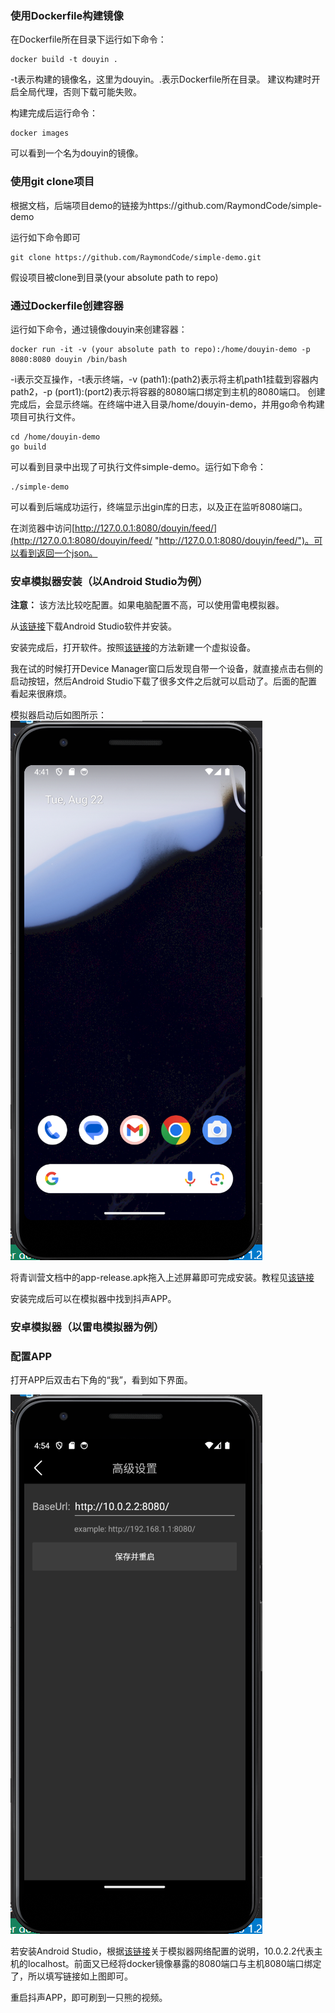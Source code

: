 ### 使用Dockerfile构建镜像
在Dockerfile所在目录下运行如下命令：
```shell
docker build -t douyin .
```
-t表示构建的镜像名，这里为douyin。.表示Dockerfile所在目录。
建议构建时开启全局代理，否则下载可能失败。

构建完成后运行命令：
```shell
docker images
```
可以看到一个名为douyin的镜像。

### 使用git clone项目
根据文档，后端项目demo的链接为https://github.com/RaymondCode/simple-demo

运行如下命令即可
```shell
git clone https://github.com/RaymondCode/simple-demo.git
```
假设项目被clone到目录(your absolute path to repo)
### 通过Dockerfile创建容器
运行如下命令，通过镜像douyin来创建容器：
```shell
docker run -it -v (your absolute path to repo):/home/douyin-demo -p 8080:8080 douyin /bin/bash
```
-i表示交互操作，-t表示终端，-v (path1):(path2)表示将主机path1挂载到容器内path2，-p (port1):(port2)表示将容器的8080端口绑定到主机的8080端口。
创建完成后，会显示终端。在终端中进入目录/home/douyin-demo，并用go命令构建项目可执行文件。
```shell
cd /home/douyin-demo
go build
```
可以看到目录中出现了可执行文件simple-demo。运行如下命令：
```shell
./simple-demo
```
可以看到后端成功运行，终端显示出gin库的日志，以及正在监听8080端口。

在浏览器中访问[http://127.0.0.1:8080/douyin/feed/](http://127.0.0.1:8080/douyin/feed/ "http://127.0.0.1:8080/douyin/feed/")。可以看到返回一个json。

### 安卓模拟器安装（以Android Studio为例）

**注意：** 该方法比较吃配置。如果电脑配置不高，可以使用雷电模拟器。

从[该链接](https://developer.android.com/studio "https://developer.android.com/studio")下载Android Studio软件并安装。

安装完成后，打开软件。按照[该链接](https://developer.android.com/studio/run/managing-avds?hl=zh-cn "https://developer.android.com/studio/run/managing-avds?hl=zh-cn")的方法新建一个虚拟设备。

我在试的时候打开Device Manager窗口后发现自带一个设备，就直接点击右侧的启动按钮，然后Android Studio下载了很多文件之后就可以启动了。后面的配置看起来很麻烦。

模拟器启动后如图所示：
![](./img/phone.PNG)

将青训营文档中的app-release.apk拖入上述屏幕即可完成安装。教程见[该链接](https://developer.android.com/studio/run/emulator-install-add-files?hl=zh-cn "https://developer.android.com/studio/run/emulator-install-add-files?hl=zh-cn")

安装完成后可以在模拟器中找到抖声APP。

### 安卓模拟器（以雷电模拟器为例）


### 配置APP
打开APP后双击右下角的“我”，看到如下界面。

![](./img/app_url.PNG)

若安装Android Studio，根据[该链接](https://developer.android.com/studio/run/emulator-networking?hl=zh-cn "https://developer.android.com/studio/run/emulator-networking?hl=zh-cn")关于模拟器网络配置的说明，10.0.2.2代表主机的localhost。前面又已经将docker镜像暴露的8080端口与主机8080端口绑定了，所以填写链接如上图即可。

重启抖声APP，即可刷到一只熊的视频。